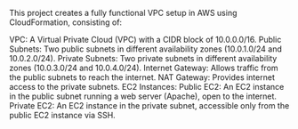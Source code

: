 This project creates a fully functional VPC setup in AWS using CloudFormation, consisting of:

VPC: A Virtual Private Cloud (VPC) with a CIDR block of 10.0.0.0/16.
Public Subnets: Two public subnets in different availability zones (10.0.1.0/24 and 10.0.2.0/24).
Private Subnets: Two private subnets in different availability zones (10.0.3.0/24 and 10.0.4.0/24).
Internet Gateway: Allows traffic from the public subnets to reach the internet.
NAT Gateway: Provides internet access to the private subnets.
EC2 Instances:
Public EC2: An EC2 instance in the public subnet running a web server (Apache), open to the internet.
Private EC2: An EC2 instance in the private subnet, accessible only from the public EC2 instance via SSH.
